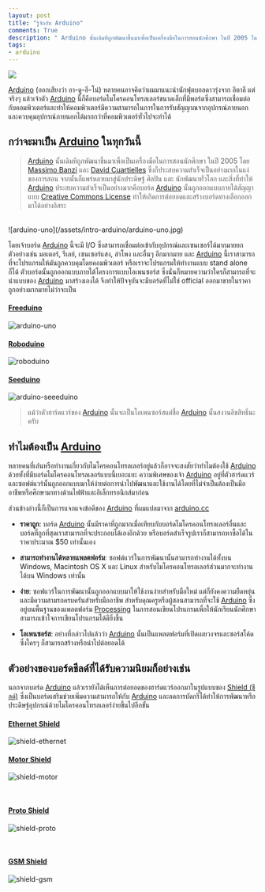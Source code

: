 ```yaml
---
layout: post
title: "รู้จักกับ Arduino"
comments: True
description: " Arduino นั้นเดิมทีถูกพัฒนาขึ้นมาเพื่อเป็นเครื่องมือในการสอนนักศึกษา ในปี 2005 โดย Massimo Banzi และ David Cuartielles ซึ่งก็ประสบความสำเร็จเป็นอย่างมากในแง่ของการสอน จากนั้นก็แพร่หลายมาสู่นักประดิษฐ์ ศิลปิน และ นักพัฒนาทั่วโลก"
tags:
- arduino
---
```


<a href="{{ page.url }}"><img src="/assets/intro-arduino/arduino-logo.jpg" /></a>
<!--more-->

[Arduino](https://www.arduino.cc/) (ออกเสียงว่า อา-ดู-อี-โน่) หลายคนอาจคิดว่าผมมาแนะนำนักฟุตบอลดาวรุ่งจาก อิตาลี แต่จริงๆ แล้วเจ้าตัว [Arduino](https://www.arduino.cc/) นี้ก็คือบอร์ดไมโครคอนโทรลเลอร์ขนาดเล็กที่มีพอร์ตซึ่งสามารถเชื่อมต่อกับคอมพิวเตอร์และทำให้คอมพิวเตอร์มีความสามารถในการในการรับสัญญาณจากอุปกรณ์ภายนอกและควบคุมอุปกรณ์ภายนอกได้มากกว่าที่คอมพิวเตอร์ทั่วไปจะทำได้

## กว่าจะมาเป็น [Arduino](https://www.arduino.cc/) ในทุกวันนี้
> [Arduino](https://www.arduino.cc/) นั้นเดิมทีถูกพัฒนาขึ้นมาเพื่อเป็นเครื่องมือในการสอนนักศึกษา ในปี 2005 โดย [Massimo Banzi](http://www.massimobanzi.com/) และ [David Cuartielles](https://twitter.com/dcuartielles) ซึ่งก็ประสบความสำเร็จเป็นอย่างมากในแง่ของการสอน จากนั้นก็แพร่หลายมาสู่นักประดิษฐ์ ศิลปิน และ นักพัฒนาทั่วโลก
และสิ่งที่ทำให้ [Arduino](https://www.arduino.cc/) ประสบความสำเร็จเป็นอย่างมากคือบอร์ด [Arduino](https://www.arduino.cc/) นั้นถูกออกแบบภายใต้สัญญาแบบ [Creative Commons License](http://creativecommons.org/) ทำให้เกิดการต่อยอดและสร้างบอร์ดทางเลือกออกมาได้อย่างอิสระ

<br/>
![arduino-uno](/assets/intro-arduino/arduino-uno.jpg)
<br/>

โดยเจ้าบอร์ด [Arduino](https://www.arduino.cc/) นี้จะมี I/O ซึ่งสามารถเชื่อมต่อเข้ากับอุปกรณ์และเซนเซอร์ได้มากมายยกตัวอย่างเช่น มอเตอร์, รีเลย์, เซนเซอร์แสง, ลำโพง และอื่นๆ อีกมากมาย
และ [Arduino](https://www.arduino.cc/) นี้เราสามารถที่จะโปรแกรมให้มันถูกควบคุมโดยคอมพิวเตอร์ หรือเราจะโปรแกรมให้ทำงานแบบ stand alone ก็ได้
ตัวบอร์ดนั้นถูกออกแบบภายใต้โครงการแบบโอเพนซอร์ส ซึ่งนั่นก็หมายความว่าใครก็สามารถที่จะนำแบบของ [Arduino](https://www.arduino.cc/) มาสร้างเองได้ จึงทำให้ปัจจุบันจะมีบอร์ดที่ไม่ใช่ official ออกมาขายในราคาถูกอย่างมากมายไม่ว่าจะเป็น

#### [Freeduino](http://www.freeduino.org/freeduino_open_designs.html)
![arduino-uno](/assets/intro-arduino/arduino-freeduino.jpg)
<br/>

#### [Roboduino](https://en.wikipedia.org/wiki/File:DFRobot_Arduino.jpg)
![roboduino](/assets/intro-arduino/arduino-roboduino.jpg)
<br/>

#### [Seeduino](http://www.seeedstudio.com/wiki/Seeeduino_v3.0)
![arduino-seeeduino](/assets/intro-arduino/arduino-seeeduino.jpg)
<br/>

> แม้ว่าตัวฮาร์ดแวร์ของ [Arduino](https://www.arduino.cc/) นั้นจะเป็นโอเพนซอร์สแต่ชื่อ [Arduino](https://www.arduino.cc/) นั้นสงวนลิขสิทธิ์นะครับ


## ทำไมต้องเป็น [Arduino](https://www.arduino.cc/)
หลายคนที่เล่่นหรือทำงานเกี่ยวกับไมโครคอนโทรลเลอร์อยู่แล้วก็อาจจะสงสัยว่าทำไมต้องใช้ [Arduino](https://www.arduino.cc/) ด้วยทั้งที่มีบอร์ดไมโครคอนโทรลเลอร์แบบนี้เยอะแยะ
ความพิเศษของเจ้า [Arduino](https://www.arduino.cc/) อยู่ที่ตัวฮาร์ดแวร์และซอฟต์แวร์นั้นถูกออกแบบมาให้ง่ายต่อการนำไปพัฒนาและใช้งานได้โดยที่ไม่จำเป็นต้องเป็นมืออาชีพหรือศึกษามาทางด้านไฟฟ้าและอิเล็กทรอนิกส์มาก่อน

ส่วนข้างล่างนี้ก็เป็นการแจกแจงข้อดีของ [Arduino](https://www.arduino.cc/) ที่ผมแปลมาจาก [arduino.cc](http://www.arduino.cc/en/Guide/Introduction)

- <strong>ราคาถูก</strong>: บอร์ด [Arduino](https://www.arduino.cc/) นั้นมีราคาที่ถูกมากเมื่อเทียบกับบอร์ดไมโครคอนโทรลเลอร์อื่นและบอร์ดที่ถูกที่สุดเราสามารถที่จะประกอบได้เองอีกด้วย หรือบอร์ดสำเร็จรูปเราก็สามารถหาซื้อได้ในราคาประมาณ $50 เท่านั้นเอง

- <strong>สามารถทำงานได้หลายแพลตฟอร์ม</strong>: ซอฟต์แวร์ในการพัฒนานั้นสามารถทำงานได้ทั้งบน Windows, Macintosh OS X และ Linux สำหรับไมโครคอนโทรลเลอร์ส่วนมากจะทำงานได้บน Windows เท่านั้น

- <strong>ง่าย</strong>: ซอฟแวร์ในการพัฒนานั้นถูกออกแบบมาให้ใช้งานง่ายสำหรับมือใหม่ แต่ก็ยังคงความยืดหยุ่นและมีความสามรถครบครันสำหรับมืออาชีพ สำหรับคุณครูหรือผู้สอนสามารถที่จะใช้ [Arduino](https://www.arduino.cc/) ซึ่งอยู่บนพื้นฐานของแพลตฟอร์ม [Processing](https://processing.org/) ในการสอนเขียนโปรแกรมเพื่อให้นักเรียนนักศึกษาสามารถเข้าใจการเขียนโปรแกรมได้ดียิ่งขึ้น

- <strong>โอเพนซอร์ส</strong>: อย่างที่กล่าวไปแล้วว่า [Arduino](https://www.arduino.cc/) นั้นเป็นแพลตฟอร์มที่เปิดเผยวงจรและซอร์สโค้ดซึ่งใครๆ ก็สามารถสร้างหรือนำไปต่อยอดได้


## ตัวอย่างของบอร์ดชีลด์ที่ได้รับความนิยมก็อย่างเช่น
นอกจากบอร์ด [Arduino](https://www.arduino.cc/) แล้วเรายังได้เห็นการต่อยอดของฮาร์ดแวร์ออกมาในรูปแบบของ [Shield (ชีลด์)](https://www.arduino.cc/en/Main/Products)  ซึ่งเป็นบอร์ดเสริมช่วยเพิ่มความสามารถให้กับ [Arduino](https://www.arduino.cc/) และลดการบัดกรีได้ทำให้การพัฒนาหรือประดิษฐ์อุปกรณ์ด้วยไมโครคอนโทรลเลอร์ง่ายขึ้นไปอีกขั้น

#### [Ethernet Shield](https://www.arduino.cc/en/Main/ArduinoEthernetShield)
![shield-ethernet](/assets/intro-arduino/shield-ethernet.jpg)
<br/>

#### [Motor Shield](https://www.arduino.cc/en/Main/ArduinoMotorShieldR3)
![shield-motor](/assets/intro-arduino/shield-motor.jpg)

<br/>

#### [Proto Shield](https://www.arduino.cc/en/Main/ArduinoProtoShield)
![shield-proto](/assets/intro-arduino/shield-proto.jpg)

<br/>

#### [GSM Shield](https://www.arduino.cc/en/Main/ArduinoGSMShield)
![shield-gsm](/assets/intro-arduino/shield-gsm.jpg)
